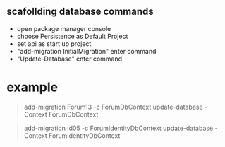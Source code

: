 ## scafollding database commands

- open package manager console
- choose Persistence as Default Project
- set api as start up project
- "add-migration InitialMigration" enter command
- "Update-Database" enter command


# example
> add-migration Forum13 -c ForumDbContext
> update-database -Context ForumDbContext

> add-migration Id05 -c ForumIdentityDbContext
> update-database -Context ForumIdentityDbContext